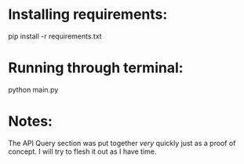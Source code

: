 # Installing requirements:
pip install -r requirements.txt

# Running through terminal:
python main.py

# Notes:
The API Query section was put together *very* quickly just as a proof of concept. I will try to flesh it out as I have time. 
